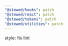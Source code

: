 ```yaml
---
"@stewed/hooks": patch
"@stewed/react": patch
"@stewed/tokens": patch
"@stewed/utilities": patch
---
```


style: fix lint
